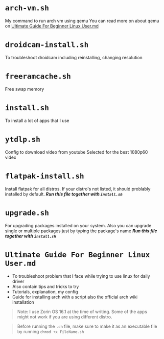# `arch-vm.sh`
My command to run arch vm using qemu
You can read more on about qemu on [Ultimate Guide For Beginner Linux User.md](https://github.com/get543/linux-beginner-guide/blob/main/Ultimate%20Guide%20For%20Beginner%20Linux%20User.md)

# `droidcam-install.sh`
To troubleshoot droidcam including reinstalling, changing resolution

# `freeramcache.sh`
Free swap memory

# `install.sh`
To install a lot of apps that I use

# `ytdlp.sh`
Config to download video from youtube
Selected for the best 1080p60 video

# `flatpak-install.sh`
Install flatpak for all distros. If your distro's not listed, it should problably installed by default. ***Run this file together with `install.sh`***

# `upgrade.sh`
For upgrading packages installed on your system. Also you can upgrade single or multiple packages just by typing the package's name ***Run this file together with `install.sh`***
# `Ultimate Guide For Beginner Linux User.md`
- To troubleshoot problem that I face while trying to use linux for daily driver
- Also contain tips and tricks to try
- Tutorials, explanation, my config
- Guide for installing arch with a script also the official arch wiki installation

> Note: I use Zorin OS 16.1 at the time of writing. Some of the apps might not work if you are using different distro.

> Before running the `.sh` file, make sure to make it as an executable file by running `chmod +x FileName.sh`